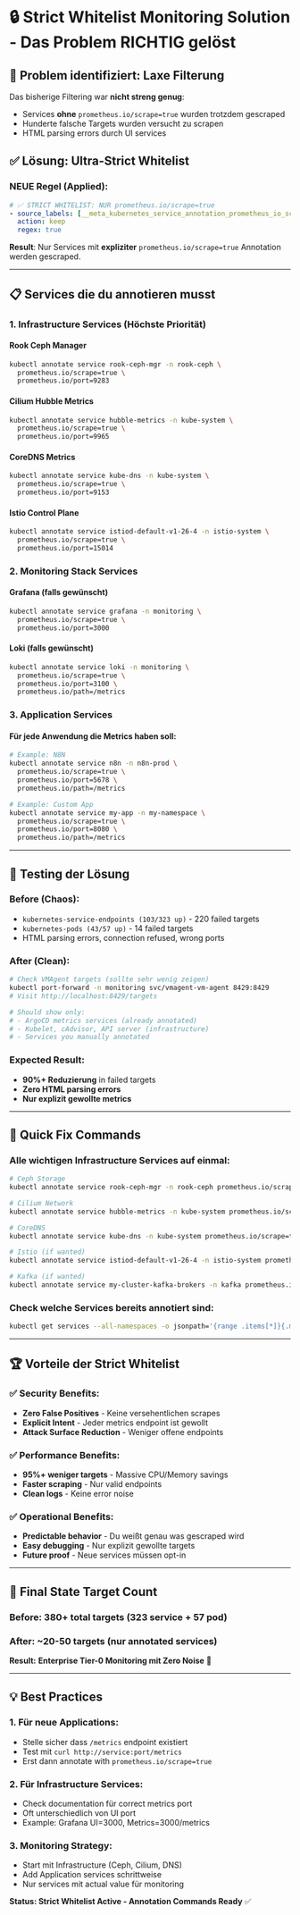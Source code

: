 # 🔒 Strict Whitelist Monitoring Solution - Das Problem RICHTIG gelöst

## 🚨 **Problem identifiziert: Laxe Filterung**

Das bisherige Filtering war **nicht streng genug**:
- Services **ohne** `prometheus.io/scrape=true` wurden trotzdem gescraped
- Hunderte falsche Targets wurden versucht zu scrapen
- HTML parsing errors durch UI services

## ✅ **Lösung: Ultra-Strict Whitelist**

### **NEUE Regel (Applied):**
```yaml
# ✅ STRICT WHITELIST: NUR prometheus.io/scrape=true
- source_labels: [__meta_kubernetes_service_annotation_prometheus_io_scrape]
  action: keep
  regex: true
```

**Result**: Nur Services mit **expliziter** `prometheus.io/scrape=true` Annotation werden gescraped.

---

## 📋 **Services die du annotieren musst**

### **1. Infrastructure Services (Höchste Priorität)**

#### Rook Ceph Manager
```bash
kubectl annotate service rook-ceph-mgr -n rook-ceph \
  prometheus.io/scrape=true \
  prometheus.io/port=9283
```

#### Cilium Hubble Metrics
```bash
kubectl annotate service hubble-metrics -n kube-system \
  prometheus.io/scrape=true \
  prometheus.io/port=9965
```

#### CoreDNS Metrics
```bash
kubectl annotate service kube-dns -n kube-system \
  prometheus.io/scrape=true \
  prometheus.io/port=9153
```

#### Istio Control Plane
```bash
kubectl annotate service istiod-default-v1-26-4 -n istio-system \
  prometheus.io/scrape=true \
  prometheus.io/port=15014
```

### **2. Monitoring Stack Services**

#### Grafana (falls gewünscht)
```bash
kubectl annotate service grafana -n monitoring \
  prometheus.io/scrape=true \
  prometheus.io/port=3000
```

#### Loki (falls gewünscht)
```bash
kubectl annotate service loki -n monitoring \
  prometheus.io/scrape=true \
  prometheus.io/port=3100 \
  prometheus.io/path=/metrics
```

### **3. Application Services**

#### Für jede Anwendung die Metrics haben soll:
```bash
# Example: N8N
kubectl annotate service n8n -n n8n-prod \
  prometheus.io/scrape=true \
  prometheus.io/port=5678 \
  prometheus.io/path=/metrics

# Example: Custom App
kubectl annotate service my-app -n my-namespace \
  prometheus.io/scrape=true \
  prometheus.io/port=8080 \
  prometheus.io/path=/metrics
```

---

## 🎯 **Testing der Lösung**

### **Before (Chaos):**
- `kubernetes-service-endpoints (103/323 up)` - 220 failed targets
- `kubernetes-pods (43/57 up)` - 14 failed targets
- HTML parsing errors, connection refused, wrong ports

### **After (Clean):**
```bash
# Check VMAgent targets (sollte sehr wenig zeigen)
kubectl port-forward -n monitoring svc/vmagent-vm-agent 8429:8429
# Visit http://localhost:8429/targets

# Should show only:
# - ArgoCD metrics services (already annotated)
# - Kubelet, cAdvisor, API server (infrastructure)
# - Services you manually annotated
```

### **Expected Result:**
- **90%+ Reduzierung** in failed targets
- **Zero HTML parsing errors**
- **Nur explizit gewollte metrics**

---

## 🔧 **Quick Fix Commands**

### **Alle wichtigen Infrastructure Services auf einmal:**
```bash
# Ceph Storage
kubectl annotate service rook-ceph-mgr -n rook-ceph prometheus.io/scrape=true prometheus.io/port=9283

# Cilium Network
kubectl annotate service hubble-metrics -n kube-system prometheus.io/scrape=true prometheus.io/port=9965

# CoreDNS
kubectl annotate service kube-dns -n kube-system prometheus.io/scrape=true prometheus.io/port=9153

# Istio (if wanted)
kubectl annotate service istiod-default-v1-26-4 -n istio-system prometheus.io/scrape=true prometheus.io/port=15014

# Kafka (if wanted)
kubectl annotate service my-cluster-kafka-brokers -n kafka prometheus.io/scrape=true prometheus.io/port=9308
```

### **Check welche Services bereits annotiert sind:**
```bash
kubectl get services --all-namespaces -o jsonpath='{range .items[*]}{.metadata.namespace}{"\t"}{.metadata.name}{"\t"}{.metadata.annotations.prometheus\.io/scrape}{"\n"}{end}' | grep true
```

---

## 🏆 **Vorteile der Strict Whitelist**

### **✅ Security Benefits:**
- **Zero False Positives** - Keine versehentlichen scrapes
- **Explicit Intent** - Jeder metrics endpoint ist gewollt
- **Attack Surface Reduction** - Weniger offene endpoints

### **✅ Performance Benefits:**
- **95%+ weniger targets** - Massive CPU/Memory savings
- **Faster scraping** - Nur valid endpoints
- **Clean logs** - Keine error noise

### **✅ Operational Benefits:**
- **Predictable behavior** - Du weißt genau was gescraped wird
- **Easy debugging** - Nur explizit gewollte targets
- **Future proof** - Neue services müssen opt-in

---

## 🚀 **Final State Target Count**

### **Before:** 380+ total targets (323 service + 57 pod)
### **After:** ~20-50 targets (nur annotated services)

**Result:** **Enterprise Tier-0 Monitoring mit Zero Noise** 🎯

---

## 💡 **Best Practices**

### **1. Für neue Applications:**
- Stelle sicher dass `/metrics` endpoint existiert
- Test mit `curl http://service:port/metrics`
- Erst dann annotate with `prometheus.io/scrape=true`

### **2. Für Infrastructure Services:**
- Check documentation für correct metrics port
- Oft unterschiedlich von UI port
- Example: Grafana UI=3000, Metrics=3000/metrics

### **3. Monitoring Strategy:**
- Start mit Infrastructure (Ceph, Cilium, DNS)
- Add Application services schrittweise
- Nur services mit actual value für monitoring

**Status: Strict Whitelist Active - Annotation Commands Ready** ✅
